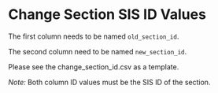 Change Section SIS ID Values
=========

The first column needs to be named `old_section_id`.

The second column need to be named `new_section_id`.

Please see the change_section_id.csv as a template.

*Note:* Both column ID values must be the SIS ID of the section.
